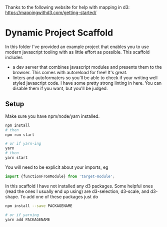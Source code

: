 Thanks to the following website for help with mapping in d3: https://mappingwithd3.com/getting-started/

# Dynamic Project Scaffold

In this folder I've provided an example project that enables you to use modern javascript tooling with as little effort as possible. This scaffold includes

- a dev server that combines javascript modules and presents them to the browser. This comes with autoreload for free! It's great.
- linters and autoformaters so you'll be able to check if your writing well styled javascript code. I have some pretty strong linting in here. You can disable them if you want, but you'll be judged.



## Setup

Make sure you have npm/node/yarn installed.

```sh
npm install
# then
npm run start

# or if yarn-ing
yarn
# then
yarn start
```


You will need to be explicit about your imports, eg
```js
import {functionFromModule} from 'target-module';
```

In this scaffold I have not installed any d3 packages. Some helpful ones (read the ones I usually end up using) are d3-selection, d3-scale, and d3-shape. To add one of these packages just do

```sh
npm install --save PACKAGENAME

# or if yarning
yarn add PACKAGENAME
```

